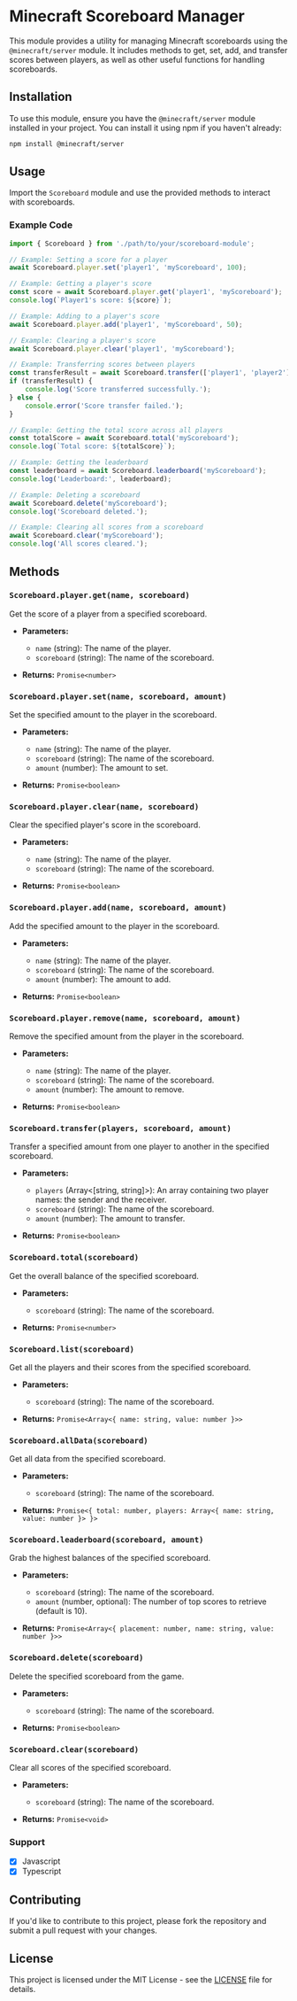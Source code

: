 # Minecraft Scoreboard Manager

This module provides a utility for managing Minecraft scoreboards using the `@minecraft/server` module. It includes methods to get, set, add, and transfer scores between players, as well as other useful functions for handling scoreboards.

## Installation

To use this module, ensure you have the `@minecraft/server` module installed in your project. You can install it using npm if you haven't already:

```bash
npm install @minecraft/server
```

## Usage

Import the `Scoreboard` module and use the provided methods to interact with scoreboards.

### Example Code

```javascript
import { Scoreboard } from './path/to/your/scoreboard-module';

// Example: Setting a score for a player
await Scoreboard.player.set('player1', 'myScoreboard', 100);

// Example: Getting a player's score
const score = await Scoreboard.player.get('player1', 'myScoreboard');
console.log(`Player1's score: ${score}`);

// Example: Adding to a player's score
await Scoreboard.player.add('player1', 'myScoreboard', 50);

// Example: Clearing a player's score
await Scoreboard.player.clear('player1', 'myScoreboard');

// Example: Transferring scores between players
const transferResult = await Scoreboard.transfer(['player1', 'player2'], 'myScoreboard', 30);
if (transferResult) {
    console.log('Score transferred successfully.');
} else {
    console.error('Score transfer failed.');
}

// Example: Getting the total score across all players
const totalScore = await Scoreboard.total('myScoreboard');
console.log(`Total score: ${totalScore}`);

// Example: Getting the leaderboard
const leaderboard = await Scoreboard.leaderboard('myScoreboard');
console.log('Leaderboard:', leaderboard);

// Example: Deleting a scoreboard
await Scoreboard.delete('myScoreboard');
console.log('Scoreboard deleted.');

// Example: Clearing all scores from a scoreboard
await Scoreboard.clear('myScoreboard');
console.log('All scores cleared.');
```

## Methods

### `Scoreboard.player.get(name, scoreboard)`

Get the score of a player from a specified scoreboard.

- **Parameters:**
  - `name` (string): The name of the player.
  - `scoreboard` (string): The name of the scoreboard.

- **Returns:** `Promise<number>`

### `Scoreboard.player.set(name, scoreboard, amount)`

Set the specified amount to the player in the scoreboard.

- **Parameters:**
  - `name` (string): The name of the player.
  - `scoreboard` (string): The name of the scoreboard.
  - `amount` (number): The amount to set.

- **Returns:** `Promise<boolean>`

### `Scoreboard.player.clear(name, scoreboard)`

Clear the specified player's score in the scoreboard.

- **Parameters:**
  - `name` (string): The name of the player.
  - `scoreboard` (string): The name of the scoreboard.

- **Returns:** `Promise<boolean>`

### `Scoreboard.player.add(name, scoreboard, amount)`

Add the specified amount to the player in the scoreboard.

- **Parameters:**
  - `name` (string): The name of the player.
  - `scoreboard` (string): The name of the scoreboard.
  - `amount` (number): The amount to add.

- **Returns:** `Promise<boolean>`

### `Scoreboard.player.remove(name, scoreboard, amount)`

Remove the specified amount from the player in the scoreboard.

- **Parameters:**
  - `name` (string): The name of the player.
  - `scoreboard` (string): The name of the scoreboard.
  - `amount` (number): The amount to remove.

- **Returns:** `Promise<boolean>`

### `Scoreboard.transfer(players, scoreboard, amount)`

Transfer a specified amount from one player to another in the specified scoreboard.

- **Parameters:**
  - `players` (Array<[string, string]>): An array containing two player names: the sender and the receiver.
  - `scoreboard` (string): The name of the scoreboard.
  - `amount` (number): The amount to transfer.

- **Returns:** `Promise<boolean>`

### `Scoreboard.total(scoreboard)`

Get the overall balance of the specified scoreboard.

- **Parameters:**
  - `scoreboard` (string): The name of the scoreboard.

- **Returns:** `Promise<number>`

### `Scoreboard.list(scoreboard)`

Get all the players and their scores from the specified scoreboard.

- **Parameters:**
  - `scoreboard` (string): The name of the scoreboard.

- **Returns:** `Promise<Array<{ name: string, value: number }>>`

### `Scoreboard.allData(scoreboard)`

Get all data from the specified scoreboard.

- **Parameters:**
  - `scoreboard` (string): The name of the scoreboard.

- **Returns:** `Promise<{ total: number, players: Array<{ name: string, value: number }> }>` 

### `Scoreboard.leaderboard(scoreboard, amount)`

Grab the highest balances of the specified scoreboard.

- **Parameters:**
  - `scoreboard` (string): The name of the scoreboard.
  - `amount` (number, optional): The number of top scores to retrieve (default is 10).

- **Returns:** `Promise<Array<{ placement: number, name: string, value: number }>>`

### `Scoreboard.delete(scoreboard)`

Delete the specified scoreboard from the game.

- **Parameters:**
  - `scoreboard` (string): The name of the scoreboard.

- **Returns:** `Promise<boolean>`

### `Scoreboard.clear(scoreboard)`

Clear all scores of the specified scoreboard.

- **Parameters:**
  - `scoreboard` (string): The name of the scoreboard.

- **Returns:** `Promise<void>`

### Support

- [x] Javascript
- [x] Typescript

## Contributing

If you'd like to contribute to this project, please fork the repository and submit a pull request with your changes.

## License

This project is licensed under the MIT License - see the [LICENSE](LICENSE) file for details.
